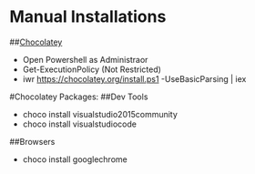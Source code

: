 # Manual Installations 


##[Chocolatey](https://chocolatey.org/install)
* Open Powershell as Administraor
* Get-ExecutionPolicy (Not Restricted)
* iwr https://chocolatey.org/install.ps1 -UseBasicParsing | iex

#Chocolatey Packages:
##Dev Tools
* choco install visualstudio2015community
* choco install visualstudiocode

##Browsers
* choco install googlechrome

##
